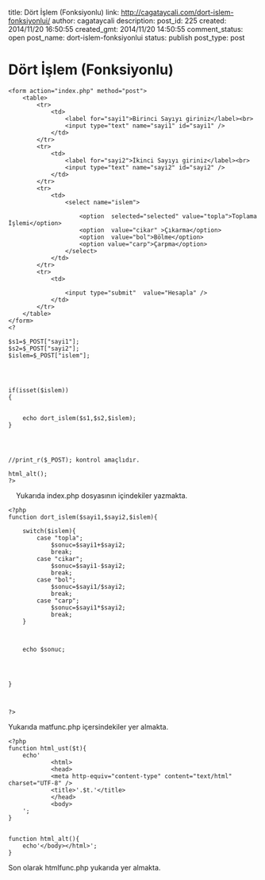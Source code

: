 title: Dört İşlem (Fonksiyonlu)
link: http://cagataycali.com/dort-islem-fonksiyonlui/
author: cagataycali
description: 
post_id: 225
created: 2014/11/20 16:50:55
created_gmt: 2014/11/20 14:50:55
comment_status: open
post_name: dort-islem-fonksiyonlui
status: publish
post_type: post

# Dört İşlem (Fonksiyonlu)

<?php
    include "htmlfunc.php";
    include "matfunc.php";
    html_ust("Anasayfa");
    ?>
    <form action="index.php" method="post">
        <table>
            <tr>
                <td>
                    <label for="sayi1">Birinci Sayıyı giriniz</label><br>
                    <input type="text" name="sayi1" id="sayi1" />
                </td>
            </tr>
            <tr>
                <td>
                    <label for="sayi2">İkinci Sayıyı giriniz</label><br>
                    <input type="text" name="sayi2" id="sayi2" />
                </td>
            </tr>
            <tr>
                <td>
                    <select name="islem">
    
                        <option  selected="selected" value="topla">Toplama İşlemi</option>
                        <option  value="cikar" >Çıkarma</option>
                        <option  value="bol">Bölme</option>
                        <option value="carp">Çarpma</option>
                    </select>
                </td>
            </tr>
            <tr>
                <td>
    
                    <input type="submit"  value="Hesapla" />
                </td>
            </tr>
        </table>
    </form>
    <?
    
    $s1=$_POST["sayi1"];
    $s2=$_POST["sayi2"];
    $islem=$_POST["islem"];
    
    
    
    
    if(isset($islem))
    {
    
    
        echo dort_islem($s1,$s2,$islem);
    }
    
    
    
    
    //print_r($_POST); kontrol amaçlıdır.
    
    html_alt();
    ?>

    Yukarıda index.php dosyasının içindekiler yazmakta. 
    
    
    <?php
    function dort_islem($sayi1,$sayi2,$islem){
    
        switch($islem){
            case "topla";
                $sonuc=$sayi1+$sayi2;
                break;
            case "cikar";
                $sonuc=$sayi1-$sayi2;
                break;
            case "bol";
                $sonuc=$sayi1/$sayi2;
                break;
            case "carp";
                $sonuc=$sayi1*$sayi2;
                break;
        }
    
    
    
        echo $sonuc;
    
    
    
    
    }
    
    
    
    ?>

Yukarıda matfunc.php içersindekiler yer almakta.  
    
    
    <?php
    function html_ust($t){
        echo'
                <html>
                <head>
                <meta http-equiv="content-type" content="text/html" charset="UTF-8" />
                <title>'.$t.'</title>
                </head>
                <body>
        ';
    }
    
    
    function html_alt(){
        echo'</body></html>';
    }
    
    

Son olarak htmlfunc.php yukarıda yer almakta.